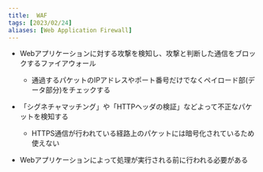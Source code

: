 ```yaml
---
title:  WAF
tags: [2023/02/24]
aliases: [Web Application Firewall]
---
```


- Webアプリケーションに対する攻撃を検知し、攻撃と判断した通信をブロックするファイアウォール  
	- 通過するパケットのIPアドレスやポート番号だけでなくペイロード部(データ部分)をチェックする
  
- 「シグネチャマッチング」や「HTTPヘッダの検証」などよって不正なパケットを検知する
	- HTTPS通信が行われている経路上のパケットには暗号化されているため使えない
- Webアプリケーションによって処理が実行される前に行われる必要がある